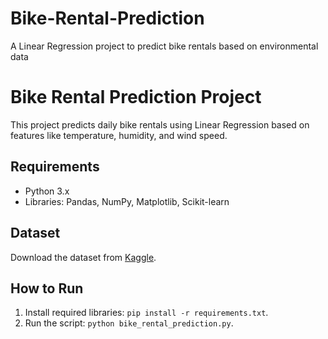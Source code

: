 # Bike-Rental-Prediction
A Linear Regression project to predict bike rentals based on environmental data

# Bike Rental Prediction Project
This project predicts daily bike rentals using Linear Regression based on features like temperature, humidity, and wind speed.

## Requirements
- Python 3.x
- Libraries: Pandas, NumPy, Matplotlib, Scikit-learn

## Dataset
Download the dataset from [Kaggle](https://www.kaggle.com/datasets/lakshmi25npathi/bike-sharing-dataset).

## How to Run
1. Install required libraries: `pip install -r requirements.txt`.
2. Run the script: `python bike_rental_prediction.py`.
